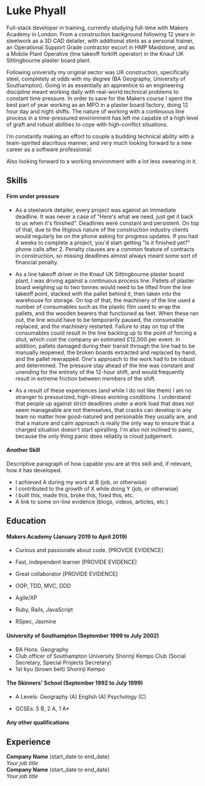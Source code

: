 # Luke Phyall #

Full-stack developer in training, currently studying full-time with Makers Academy in London. From a construction background following 12 years in steelwork as a 3D CAD detailer, with additional stints as a personal trainer, an Operational Support Grade contractor escort in HMP Maidstone, and as a Mobile Plant Operative (line takeoff forklift operator) in the Knauf UK Sittingbourne plaster board plant.

Following university my original sector was UK construction, specifically steel, completely at odds with my degree (BA Geography, University of Southampton). Going in as essentially an apprentice to an engineering discipline meant working daily with real-world technical problems to constant time pressure. In order to save for the Makers course I spent the best part of year working as an MPO in a plaster board factory, doing 12 hour day and night shifts. The nature of working with a continuous line process in a time-pressured environment has left me capable of a high level of graft and robust abilities to cope with high-conflict situations.

I’m constantly making an effort to couple a budding technical ability with a team-spirited alacritous manner, and very much looking forward to a new career as a software professional.

Also looking forward to a working environment with a lot less swearing in it.

## Skills

#### Firm under pressure

- As a steelwork detailer, every project was against an immediate deadline. It was never a case of "Here's what we need, just get it back to us when it's finished". Deadlines were constant and persistent. On top of that, due to the litigious nature of the construction industry clients would regularly be on the phone asking for progress updates. If you had 4 weeks to complete a project, you'd start getting "Is it finished yet?" phone calls after 2. Penalty clauses are a common feature of contracts in construction, so missing deadlines almost always meant some sort of financial penalty.

- As a line takeoff driver in the Knauf UK Sittingbourne plaster board plant, I was driving against a continuous process line. Pallets of plaster board weighing up to two tonnes would need to be lifted from the line takeoff point, stacked with the pallet behind it, then taken into the warehouse for storage. On top of that, the machinery of the line used a number of consumables such as the plastic film used to wrap the pallets, and the wooden bearers that functioned as feet. When these ran out, the line would have to be temporarily paused, the consumable replaced, and the machinery restarted. Failure to stay on top of the consumables could result in the line backing up to the point of forcing a shut, which cost the company an estimated £12,000 per event. In addition, pallets damaged during their transit through the line had to be manually reopened, the broken boards extracted and replaced by hand, and the pallet rewrapped. One's approach to the work had to be robust and determined. The pressure stay ahead of the line was constant and unending for the entirety of the 12-hour shift, and would frequently result in extreme friction between members of the shift.

- As a result of these experiences (and while I do not like them) I am no stranger to pressurized, high-stress working conditions. I understand that people up against strict deadlines under a work load that does not seem manageable are not themselves, that cracks can develop in any team no matter how good-natured and personable they usually are, and that a mature and calm approach is really the only way to ensure that a charged situation doesn't start spiralling. I'm also not inclined to panic, because the only thing panic does reliably is cloud judgement. 

#### Another Skill

Descriptive paragraph of how capable you are at this skill and, if relevant, how it has developed.

- I achieved A during my work at B (job, or otherwise)
- I contributed to the growth of X while doing Y (job, or otherwise)
- I built this, made this, broke this, fixed this, etc.
- A link to some on-line evidence (blogs, videos, articles, etc.)

## Education

#### Makers Academy (January 2019 to April 2019)

- Curious and passionate about code. [PROVIDE EVIDENCE]
- Fast, independent learner [PROVIDE EVIDENCE]
- Great collaborator [PROVIDE EVIDENCE]

- OOP, TDD, MVC, DDD
- Agile/XP
- Ruby, Rails, JavaScript
- RSpec, Jasmine

#### University of Southampton (September 1999 to July 2002)

- BA Hons. Geography
- Club officer of Southampton University Shorinji Kempo Club (Social Secretary, Special Projects Secretary)
- 1st kyu (brown belt) Shorinji Kempo

#### The Skinners' School (September 1992 to July 1999)

- A Levels:
  Geography (A)
  English (A)
  Psychology (C)

- GCSEs:
  5 B, 2 A, 1 A*

#### Any other qualifications

## Experience

**Company Name** (start_date to end_date)    
*Your job title*  
**Company Name** (start_date to end_date)   
*Your job title*  
